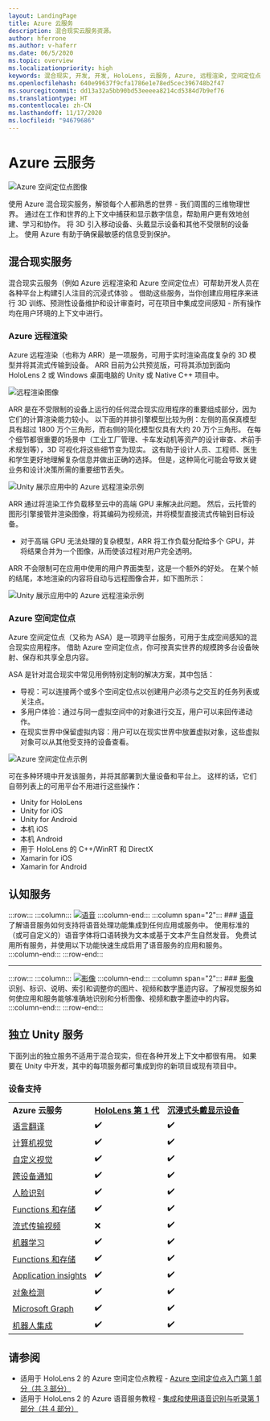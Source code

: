 ```yaml
---
layout: LandingPage
title: Azure 云服务
description: 混合现实云服务资源。
author: hferrone
ms.author: v-haferr
ms.date: 06/5/2020
ms.topic: overview
ms.localizationpriority: high
keywords: 混合现实, 开发, 开发, HoloLens, 云服务, Azure, 远程渲染, 空间定位点, 认知服务, 认知, unity, 机器学习, 语音翻译, 计算机视觉 Microsoft Graph
ms.openlocfilehash: 640e99637f9cfa1786e1e78ed5cec396748b2f47
ms.sourcegitcommit: dd13a32a5bb90bd53eeeea8214cd5384d7b9ef76
ms.translationtype: HT
ms.contentlocale: zh-CN
ms.lasthandoff: 11/17/2020
ms.locfileid: "94679686"
---
```

# <a name="azure-cloud-services"></a>Azure 云服务

![ Azure 空间定位点图像](../design/images/AzureSpatialAnchors.jpg)

使用 Azure 混合现实服务，解锁每个人都熟悉的世界 - 我们周围的三维物理世界。 通过在工作和世界的上下文中捕获和显示数字信息，帮助用户更有效地创建、学习和协作。 将 3D 引入移动设备、头戴显示设备和其他不受限制的设备上。 使用 Azure 有助于确保最敏感的信息受到保护。

## <a name="mixed-reality-services"></a>混合现实服务

混合现实云服务（例如 Azure 远程渲染和 Azure 空间定位点）可帮助开发人员在各种平台上构建引人注目的沉浸式体验 。 借助这些服务，当你创建应用程序来进行 3D 训练、预测性设备维护和设计审查时，可在项目中集成空间感知 - 所有操作均在用户环境的上下文中进行。

### <a name="azure-remote-rendering"></a>Azure 远程渲染
Azure 远程渲染（也称为 ARR）是一项服务，可用于实时渲染高度复杂的 3D 模型并将其流式传输到设备。 ARR 目前为公共预览版，可将其添加到面向 HoloLens 2 或 Windows 桌面电脑的 Unity 或 Native C++ 项目中。

![ 远程渲染图像](../design/images/RemoteRendering.jpg)

ARR 是在不受限制的设备上运行的任何混合现实应用程序的重要组成部分，因为它们的计算渲染能力较小。 以下面的并排引擎模型比较为例：左侧的高保真模型具有超过 1800 万个三角形，而右侧的简化模型仅具有大约 20 万个三角形。 在每个细节都很重要的场景中（工业工厂管理、卡车发动机等资产的设计审查、术前手术规划等），3D 可视化将这些细节变为现实。 这有助于设计人员、工程师、医生和学生更好地理解复杂信息并做出正确的选择。 但是，这种简化可能会导致关键业务和设计决策所需的重要细节丢失。

![Unity 展示应用中的 Azure 远程渲染示例](images/arr-engine.png)

ARR 通过将渲染工作负载移至云中的高端 GPU 来解决此问题。 然后，云托管的图形引擎接管并渲染图像，将其编码为视频流，并将模型直接流式传输到目标设备。 

* 对于高端 GPU 无法处理的复杂模型，ARR 将工作负载分配给多个 GPU，并将结果合并为一个图像，从而使该过程对用户完全透明。 

ARR 不会限制可在应用中使用的用户界面类型，这是一个额外的好处。 在某个帧的结尾，本地渲染的内容将自动与远程图像合并，如下图所示：

![Unity 展示应用中的 Azure 远程渲染示例](images/showcase-app.png)

### <a name="azure-spatial-anchors"></a>Azure 空间定位点
Azure 空间定位点（又称为 ASA）是一项跨平台服务，可用于生成空间感知的混合现实应用程序。 借助 Azure 空间定位点，你可按真实世界的规模跨多台设备映射、保存和共享全息内容。 

ASA 是针对混合现实中常见用例特别定制的解决方案，其中包括：
* 导视：可以连接两个或多个空间定位点以创建用户必须与之交互的任务列表或关注点。
* 多用户体验：通过与同一虚拟空间中的对象进行交互，用户可以来回传递动作。
* 在现实世界中保留虚拟内容：用户可以在现实世界中放置虚拟对象，这些虚拟对象可以从其他受支持的设备查看。

![Azure 空间定位点示例](images/persistence.gif)

可在多种环境中开发该服务，并将其部署到大量设备和平台上。 这样的话，它们自带列表上的可用平台不用进行这些操作：
* Unity for HoloLens
* Unity for iOS
* Unity for Android
* 本机 iOS
* 本机 Android
* 用于 HoloLens 的 C++/WinRT 和 DirectX
* Xamarin for iOS
* Xamarin for Android

## <a name="cognitive-services"></a>认知服务

:::row:::
    :::column:::
       [![语音](../whats-new/images/speech.jpg)](https://docs.microsoft.com/azure/cognitive-services/speech-service/)
    :::column-end:::
    :::column span="2":::
        ### <a name="speech"></a>[语音](https://docs.microsoft.com/azure/cognitive-services/speech-service/)
        了解语音服务如何支持将语音处理功能集成到任何应用或服务中。 使用标准的（或可自定义的）语音字体将口语转换为文本或基于文本产生自然发音。 免费试用所有服务，并使用以下功能快速生成启用了语音服务的应用和服务。
    :::column-end:::
:::row-end:::

---

:::row:::
    :::column:::
       [![影像](../whats-new/images/vision.jpg)](https://docs.microsoft.com/azure/cognitive-services/computer-vision/)
    :::column-end:::
    :::column span="2":::
        ### <a name="vision"></a>[影像](https://docs.microsoft.com/azure/cognitive-services/computer-vision/)
        识别、标识、说明、索引和调整你的图片、视频和数字墨迹内容。了解视觉服务如何使应用和服务能够准确地识别和分析图像、视频和数字墨迹中的内容。
    :::column-end:::
:::row-end:::


## <a name="standalone-unity-services"></a>独立 Unity 服务

下面列出的独立服务不适用于混合现实，但在各种开发上下文中都很有用。 如果要在 Unity 中开发，其中的每项服务都可集成到你的新项目或现有项目中。

### <a name="device-support"></a>设备支持
<table>
    <tr>
        <td><strong>Azure 云服务</strong></td>
        <td><a href="../hololens-hardware-details.md"><strong>HoloLens 第 1 代</strong></a></td>
        <td><a href="../discover/immersive-headset-hardware-details.md"><strong>沉浸式头戴显示设备</strong></a></td>
    </tr>
     <tr>
        <td><a href="unity/tutorials/mr-azure-301.md">语言翻译</a></td>
        <td>✔️</td>
        <td>✔️</td>
    </tr>
    <tr>
        <td><a href="unity/tutorials/mr-azure-302.md">计算机视觉</a></td>
        <td>✔️</td>
        <td>✔️</td>
    </tr>
    <tr>
        <td><a href="unity/tutorials/mr-azure-302b.md">自定义视觉</a></td>
        <td>✔️</td>
        <td>✔️</td>
    </tr>
    <tr>
        <td><a href="unity/tutorials/mr-azure-303.md">跨设备通知</a></td>
        <td>✔️</td>
        <td>✔️</td>
    </tr>
    <tr>
        <td><a href="unity/tutorials/mr-azure-304.md">人脸识别</a></td>
        <td>✔️</td>
        <td>✔️</td>
    </tr>
    <tr>
        <td><a href="unity/tutorials/mr-azure-305.md">Functions 和存储</a></td>
        <td>✔️</td>
        <td>✔️</td>
    </tr>
    <tr>
        <td><a href="unity/tutorials/mr-azure-306.md">流式传输视频</a></td>
        <td>❌</td>
        <td>✔️</td>
    </tr>
    <tr>
        <td><a href="unity/tutorials/mr-azure-307.md">机器学习</a></td>
        <td>✔️</td>
        <td>✔️</td>
    </tr>
    <tr>
        <td><a href="unity/tutorials/mr-azure-308.md"mr-azure-308.md">Functions 和存储</a></td>
        <td>✔️</td>
        <td>✔️</td>
    </tr>
    <tr>
        <td><a href="unity/tutorials/mr-azure-309.md">Application insights</a></td>
        <td>✔️</td>
        <td>✔️</td>
    </tr>
    <tr>
        <td><a href="unity/tutorials/mr-azure-310.md">对象检测</a></td>
        <td>✔️</td>
        <td>✔️</td>
    </tr>
    <tr>
        <td><a href="unity/tutorials/mr-azure-311.md">Microsoft Graph</a></td>
        <td>✔️</td>
        <td>✔️</td>
    </tr>
    <tr>
        <td><a href="unity/tutorials/mr-azure-312.md">机器人集成</a></td>
        <td>✔️</td>
        <td>✔️</td>
    </tr>
</table>

## <a name="see-also"></a>请参阅

* 适用于 HoloLens 2 的 Azure 空间定位点教程 - [Azure 空间定位点入门第 1 部分（共 3 部分）](../mrlearning-asa-ch1.md)
* 适用于 HoloLens 2 的 Azure 语音服务教程 - [集成和使用语音识别与听录第 1 部分（共 4 部分）](../develop/unity/tutorials/mrlearning-speechSDK-ch1.md)
